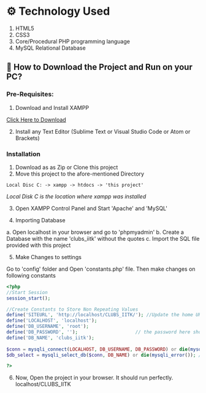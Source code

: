 # ⚙️ Technology Used
1. HTML5
2. CSS3
3. Core/Procedural PHP programming language
4. MySQL Relational Database

 
## 📖  How to Download the Project and Run on your PC?

### Pre-Requisites:

1. Download and Install XAMPP

[Click Here to Download](https://www.apachefriends.org/index.html)

2. Install any Text Editor (Sublime Text or Visual Studio Code or Atom or Brackets)

### Installation

1. Download as as Zip or Clone this project
2. Move this project to the afore-mentioned Directory
```
Local Disc C: -> xampp -> htdocs -> 'this project'
```
*Local Disk C is the location where xampp was installed*

3. Open XAMPP Control Panel and Start 'Apache' and 'MySQL'

4. Importing Database

a. Open localhost in your browser and go to 'phpmyadmin'
b. Create a Database with the name 'clubs_iitk'  without the quotes
c. Import the SQL file provided with this project

5. Make Changes to settings

Go to 'config' folder and Open 'constants.php' file. Then make changes on following constants
```php
<?php 
//Start Session
session_start();

//Create Constants to Store Non Repeating Values
define('SITEURL', 'http://localhost/CLUBS_IITK/'); //Update the home URL of the project if you have changed port number or it's live on server
define('LOCALHOST', 'localhost');
define('DB_USERNAME', 'root');        
define('DB_PASSWORD', '');                     // the password here should match the password for MySQL 
define('DB_NAME', 'clubs_iitk');
    
$conn = mysqli_connect(LOCALHOST, DB_USERNAME, DB_PASSWORD) or die(mysqli_error()); //Database Connection
$db_select = mysqli_select_db($conn, DB_NAME) or die(mysqli_error()); //SElecting Database 

?>
``` 

6. Now, Open the project in your browser. It should run perfectly.
 localhost/CLUBS_IITK
